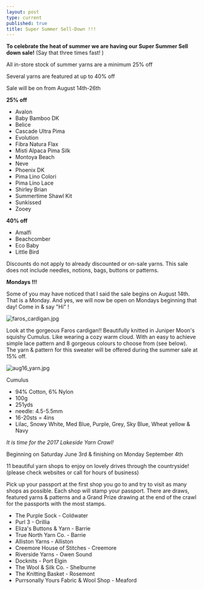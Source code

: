 ```yaml
---
layout: post
type: current
published: true
title: Super Summer Sell-Down !!!
---
```

 
**To celebrate the heat of summer we are having our Super Summer Sell down sale!**
(Say that three times fast! )

All in-store stock of summer yarns are a minimum 25% off

Several yarns are featured at up to 40% off 

Sale will be on from August 14th-26th

**25% off**
- Avalon
- Baby Bamboo DK
- Belice
- Cascade Ultra Pima
- Evolution
- Fibra Natura Flax
- Misti Alpaca Pima Silk
- Montoya Beach
- Neve
- Phoenix DK
- Pima Lino Colori
- Pima Lino Lace
- Shirley Brian
- Summertime Shawl Kit
- Sunkissed
- Zooey
 
**40% off**
- Amalfi
- Beachcomber
- Eco Baby
- Little Bird

Discounts do not apply to already discounted or on-sale yarns.  This sale does not include needles, notions, bags, buttons or patterns.

**Mondays !!!**

Some of you may have noticed that I said the sale begins on August 14th. That is a Monday. And yes, we will now be open on Mondays beginning that day!  Come in & say "Hi" ! 

![faros_cardigan.jpg]({{site.baseurl}}/news/img/faros_cardigan.jpg)

Look at the gorgeous Faros cardigan!!  Beautifully knitted in Juniper Moon's squishy Cumulus. Like wearing a cozy warm cloud. With an easy to achieve simple lace pattern and 8 gorgeous colours to choose from (see below).  The yarn & pattern for this sweater will be offered during the summer sale at 15% off.

![aug16_yarn.jpg]({{site.baseurl}}/news/img/aug16_yarn.jpg)


Cumulus
 
- 94% Cotton, 6% Nylon
- 100g 
- 251yds
- needle: 4.5-5.5mm
- 16-20sts = 4ins
- Lilac, Snowy White, Med Blue, Purple, Grey, Sky Blue, Wheat yellow & Navy

*It is time for the 2017 Lakeside Yarn Crawl!*

Beginning on Saturday June 3rd & finishing on Monday September 4th

11 beautiful yarn shops to enjoy on lovely drives through the countryside! (please check websites or call for hours of business) 

Pick up your passport at the first shop you go to and try to visit as many shops as possible. Each shop will stamp your passport. There are draws, featured yarns & patterns and a Grand Prize drawing at the end of the crawl for the passports with the most stamps.

- The Purple Sock - Coldwater
- Purl 3 - Orillia
- Eliza's Buttons & Yarn - Barrie
- True North Yarn Co. - Barrie
- Alliston Yarns - Alliston
- Creemore House of Stitches - Creemore
- Riverside Yarns - Owen Sound
- Docknits - Port Elgin
- The Wool & Silk Co. - Shelburne
- The Knitting Basket - Rosemont
- Purrsonally Yours Fabric & Wool Shop - Meaford
